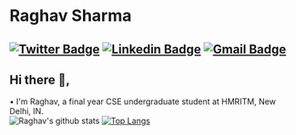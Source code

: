 # Raghav Sharma
[![Twitter Badge](https://img.shields.io/badge/-@4raghav_-1ca0f1?style=flat-square&labelColor=1ca0f1&logo=twitter&logoColor=white&link=https://twitter.com/4raghav)](https://twitter.com/4raghav) [![Linkedin Badge](https://img.shields.io/badge/-Raghav_Sharma-blue?style=flat-square&logo=Linkedin&logoColor=white&link=https://www.linkedin.com/in/rsx/)](https://www.linkedin.com/in/rsx/)
[![Gmail Badge](https://img.shields.io/badge/-raghavsyt@gmail.com-c14438?style=flat-square&logo=Gmail&logoColor=white&link=mailto:raghavsyt@gmail.com)](mailto:raghavsyt@gmail.com)
---

## Hi there 👋,

• I'm Raghav, a final year CSE undergraduate student at HMRITM, New Delhi, IN. <br>
![Raghav's github stats](https://github-readme-stats.vercel.app/api?username=raghav4&count_private=true&show_icons=true&theme=graywhite) [![Top Langs](https://github-readme-stats.vercel.app/api/top-langs/?username=raghav4&layout=compact&theme=graywhite)](https://github.com/raghav4/github-readme-stats)
